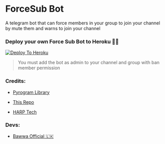# ForceSub Bot

A telegram bot that can force members in your group to join your channel by mute them and warns to join your channel

### Deploy your own Force Sub Bot to Heroku 🏃‍♂

[![Deploy To Heroku](https://www.herokucdn.com/deploy/button.svg)](https://heroku.com/deploy?template=https://github.com/OfficialBawwa/FSubBot-HARP)

> You must add the bot as admin to your channel and group with ban member permission

### Credits:

- [Pyrogram Library](https://github.com/pyrogram/pyrogram)

- [This Repo](https://github.com/viperadnan-git/force-subscribe-telegram-bot)

- [HARP Tech ](https://github.com/HARPTechOrg)

### Devs:

- [Bawwa Official 🇱🇰](https://github.com/OfficialBawwa)

